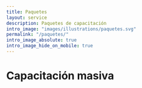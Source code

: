 ```yaml
---
title: Paquetes
layout: service
description: Paquetes de capacitación
intro_image: "images/illustrations/paquetes.svg"
permalink: "/paquetes/"
intro_image_absolute: true
intro_image_hide_on_mobile: true    
---
```


# Capacitación masiva
